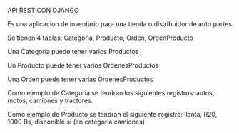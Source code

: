 API REST CON DJANGO

Es una aplicacion de inventario para una tienda o distribuidor de auto partes

Se tienen 4 tablas:
Categoria,
Producto,
Orden,
OrdenProducto

Una Categoria puede tener varios Productos

Un Producto puede tener varios OrdenesProductos

Una Orden puede tener varias OrdenesProductos

Como ejemplo de Categoria se tendran los siguientes registros: autos, motos, camiones y tractores.

Como ejemplo de Producto se tendran el siguiente registro: llanta, R20, 1000 Bs, disponible si (en categoria camiones)
